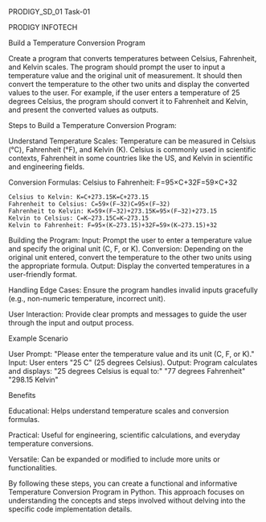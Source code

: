 PRODIGY_SD_01
Task-01

PRODIGY INFOTECH

Build a Temperature Conversion Program

Create a program that converts temperatures between Celsius, Fahrenheit, and Kelvin scales. The program should prompt the user to input a temperature value and the original unit of measurement. It should then convert the temperature to the other two units and display the converted values to the user. For example, if the user enters a temperature of 25 degrees Celsius, the program should convert it to Fahrenheit and Kelvin, and present the converted values as outputs.

Steps to Build a Temperature Conversion Program:

Understand Temperature Scales: Temperature can be measured in Celsius (°C), Fahrenheit (°F), and Kelvin (K). Celsius is commonly used in scientific contexts, Fahrenheit in some countries like the US, and Kelvin in scientific and engineering fields.

Conversion Formulas: Celsius to Fahrenheit: F=95×C+32F=59​×C+32

    Celsius to Kelvin: K=C+273.15K=C+273.15
    Fahrenheit to Celsius: C=59×(F−32)C=95​×(F−32)
    Fahrenheit to Kelvin: K=59×(F−32)+273.15K=95​×(F−32)+273.15
    Kelvin to Celsius: C=K−273.15C=K−273.15
    Kelvin to Fahrenheit: F=95×(K−273.15)+32F=59​×(K−273.15)+32
Building the Program: Input: Prompt the user to enter a temperature value and specify the original unit (C, F, or K). Conversion: Depending on the original unit entered, convert the temperature to the other two units using the appropriate formula. Output: Display the converted temperatures in a user-friendly format.

Handling Edge Cases: Ensure the program handles invalid inputs gracefully (e.g., non-numeric temperature, incorrect unit).

User Interaction: Provide clear prompts and messages to guide the user through the input and output process.

Example Scenario

User Prompt: "Please enter the temperature value and its unit (C, F, or K)." Input: User enters "25 C" (25 degrees Celsius). Output: Program calculates and displays: "25 degrees Celsius is equal to:" "77 degrees Fahrenheit" "298.15 Kelvin"

Benefits

Educational: Helps understand temperature scales and conversion formulas.

Practical: Useful for engineering, scientific calculations, and everyday temperature conversions.

Versatile: Can be expanded or modified to include more units or functionalities.

By following these steps, you can create a functional and informative Temperature Conversion Program in Python. This approach focuses on understanding the concepts and steps involved without delving into the specific code implementation details.
